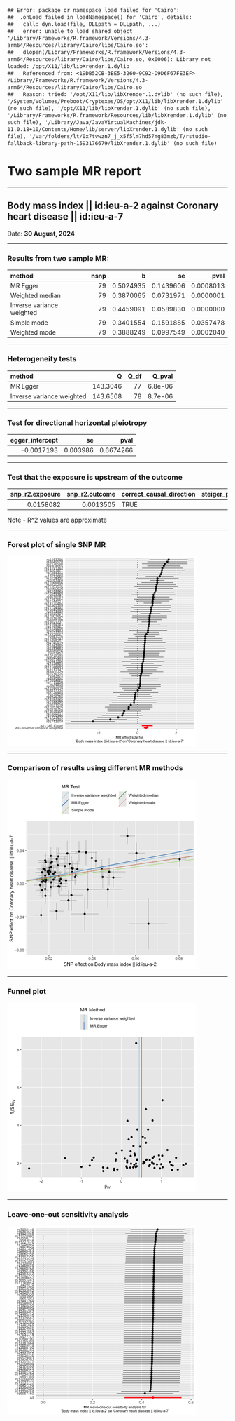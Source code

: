 
```
## Error: package or namespace load failed for 'Cairo':
##  .onLoad failed in loadNamespace() for 'Cairo', details:
##   call: dyn.load(file, DLLpath = DLLpath, ...)
##   error: unable to load shared object '/Library/Frameworks/R.framework/Versions/4.3-arm64/Resources/library/Cairo/libs/Cairo.so':
##   dlopen(/Library/Frameworks/R.framework/Versions/4.3-arm64/Resources/library/Cairo/libs/Cairo.so, 0x0006): Library not loaded: /opt/X11/lib/libXrender.1.dylib
##   Referenced from: <19DB52CB-3BE5-3260-9C92-D9D6F67FE3EF> /Library/Frameworks/R.framework/Versions/4.3-arm64/Resources/library/Cairo/libs/Cairo.so
##   Reason: tried: '/opt/X11/lib/libXrender.1.dylib' (no such file), '/System/Volumes/Preboot/Cryptexes/OS/opt/X11/lib/libXrender.1.dylib' (no such file), '/opt/X11/lib/libXrender.1.dylib' (no such file), '/Library/Frameworks/R.framework/Resources/lib/libXrender.1.dylib' (no such file), '/Library/Java/JavaVirtualMachines/jdk-11.0.18+10/Contents/Home/lib/server/libXrender.1.dylib' (no such file), '/var/folders/lt/0x7tvwzn7_j_x5f5lm7hd57mg83mzb/T/rstudio-fallback-library-path-1593176679/libXrender.1.dylib' (no such file)
```

# Two sample MR report

---

## Body mass index || id:ieu-a-2 against Coronary heart disease || id:ieu-a-7

Date: **30 August, 2024**

---

### Results from two sample MR:


|method                    | nsnp|         b|        se|      pval|
|:-------------------------|----:|---------:|---------:|---------:|
|MR Egger                  |   79| 0.5024935| 0.1439606| 0.0008013|
|Weighted median           |   79| 0.3870065| 0.0731971| 0.0000001|
|Inverse variance weighted |   79| 0.4459091| 0.0589830| 0.0000000|
|Simple mode               |   79| 0.3401554| 0.1591885| 0.0357478|
|Weighted mode             |   79| 0.3888249| 0.0997549| 0.0002040|

---

### Heterogeneity tests


|method                    |        Q| Q_df|  Q_pval|
|:-------------------------|--------:|----:|-------:|
|MR Egger                  | 143.3046|   77| 6.8e-06|
|Inverse variance weighted | 143.6508|   78| 8.7e-06|

--- 

### Test for directional horizontal pleiotropy


| egger_intercept|       se|      pval|
|---------------:|--------:|---------:|
|      -0.0017193| 0.003986| 0.6674266|

--- 

### Test that the exposure is upstream of the outcome


| snp_r2.exposure| snp_r2.outcome|correct_causal_direction | steiger_pval|
|---------------:|--------------:|:------------------------|------------:|
|       0.0158082|      0.0013505|TRUE                     |            0|

Note - R^2 values are approximate

---

### Forest plot of single SNP MR

![plot of chunk chunk5](figure/Body_mass_index__idieua2_against_Coronary_heart_disease__idieua7chunk5-1.png)

---

### Comparison of results using different MR methods

![plot of chunk chunk6](figure/Body_mass_index__idieua2_against_Coronary_heart_disease__idieua7chunk6-1.png)

---

### Funnel plot

![plot of chunk chunk7](figure/Body_mass_index__idieua2_against_Coronary_heart_disease__idieua7chunk7-1.png)

---

### Leave-one-out sensitivity analysis

![plot of chunk chunk8](figure/Body_mass_index__idieua2_against_Coronary_heart_disease__idieua7chunk8-1.png)
